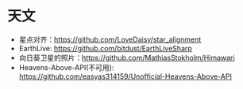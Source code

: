 # 天文

- 星点对齐：https://github.com/LoveDaisy/star_alignment
- EarthLive: https://github.com/bitdust/EarthLiveSharp
- 向日葵卫星的照片：https://github.com/MathiasStokholm/Himawari
- Heavens-Above-API(不可用): https://github.com/easyas314159/Unofficial-Heavens-Above-API